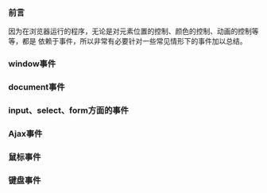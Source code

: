 ### 前言
因为在浏览器运行的程序，无论是对元素位置的控制、颜色的控制、动画的控制等等，都是
依赖于事件，所以非常有必要针对一些常见情形下的事件加以总结。


### window事件



### document事件




### input、select、form方面的事件




### Ajax事件



### 鼠标事件


### 键盘事件